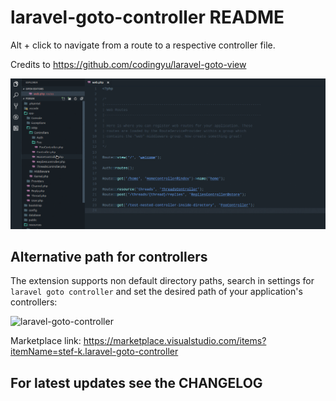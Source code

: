 # laravel-goto-controller README

Alt + click to navigate from a route to a respective controller file.

Credits to https://github.com/codingyu/laravel-goto-view

![laravel-goto-controller](images/laravel-goto-controller.gif)

## Alternative path for controllers

The extension supports non default directory paths, search in settings for `laravel goto controller` and set the desired path
of your application's controllers:

![laravel-goto-controller](settings-alternative-controllers-path.jpg)

Marketplace link: https://marketplace.visualstudio.com/items?itemName=stef-k.laravel-goto-controller

## For latest updates see the CHANGELOG
